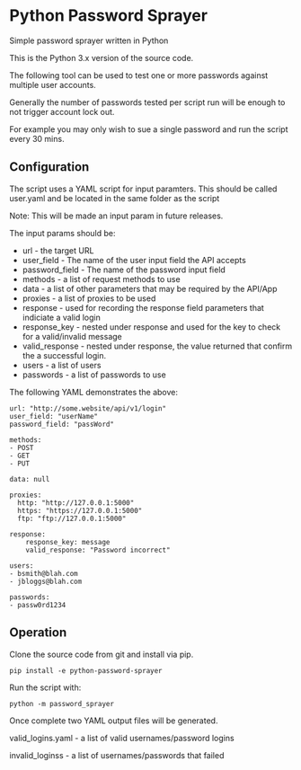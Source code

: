 # Python Password Sprayer

Simple password sprayer written in Python

This is the Python 3.x version of the source code.

The following tool can be used to test one or more passwords
against multiple user accounts. 

Generally the  number of passwords tested per script run will
be enough to not trigger account lock out.

For example you may only wish to sue a single password and run
the script every 30 mins.

## Configuration

The script uses a YAML script for input paramters. This should be called user.yaml
and be located in the same folder as the script

Note: This will be made an input param in future releases. 

The input params should be:

* url - the target URL
* user_field - The name of the user input field the API accepts
* password_field - The name of the password input field 
* methods - a list of request methods to use
* data - a list of other parameters that may be required by the API/App
* proxies - a list of proxies to be used
* response - used for recording the response field parameters that indiciate a valid login
* response_key - nested under response and used for the key to check for a valid/invalid message
* valid_response - nested under response, the value returned that confirm the a successful login.
* users - a list of users
* passwords - a list of passwords to use

The following YAML demonstrates the above:

```
url: "http://some.website/api/v1/login"
user_field: "userName"
password_field: "passWord"

methods:
- POST
- GET
- PUT

data: null

proxies:
  http: "http://127.0.0.1:5000"
  https: "https://127.0.0.1:5000"
  ftp: "ftp://127.0.0.1:5000"

response:
    response_key: message
    valid_response: "Password incorrect"

users:
- bsmith@blah.com
- jbloggs@blah.com

passwords:
- passw0rd1234

```


## Operation

Clone the source code from git and install via pip.

```
pip install -e python-password-sprayer
```

Run the script with:

```
python -m password_sprayer

```


Once complete two YAML output files will be generated.

valid_logins.yaml - a list of valid usernames/password logins

invalid_loginss - a list of usernames/passwords that failed
